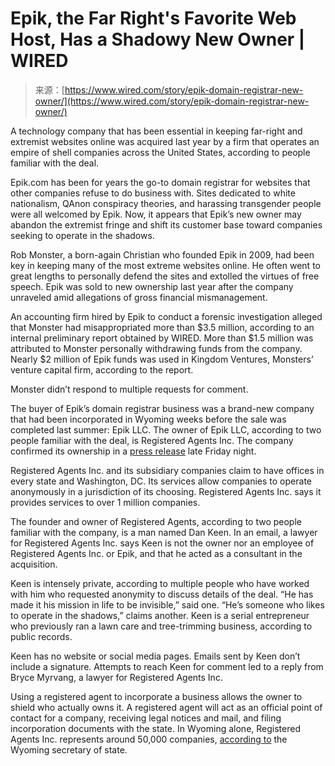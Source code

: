 <!--yml
category: 未分类
date: 2024-05-27 14:43:34
-->

# Epik, the Far Right's Favorite Web Host, Has a Shadowy New Owner | WIRED

> 来源：[https://www.wired.com/story/epik-domain-registrar-new-owner/](https://www.wired.com/story/epik-domain-registrar-new-owner/)

A technology company that has been essential in keeping far-right and extremist websites online was acquired last year by a firm that operates an empire of shell companies across the United States, according to people familiar with the deal.

Epik.com has been for years the go-to domain registrar for websites that other companies refuse to do business with. Sites dedicated to white nationalism, QAnon conspiracy theories, and harassing transgender people were all welcomed by Epik. Now, it appears that Epik’s new owner may abandon the extremist fringe and shift its customer base toward companies seeking to operate in the shadows.

Rob Monster, a born-again Christian who founded Epik in 2009, had been key in keeping many of the most extreme websites online. He often went to great lengths to personally defend the sites and extolled the virtues of free speech. Epik was sold to new ownership last year after the company unraveled amid allegations of gross financial mismanagement.

An accounting firm hired by Epik to conduct a forensic investigation alleged that Monster had misappropriated more than $3.5 million, according to an internal preliminary report obtained by WIRED. More than $1.5 million was attributed to Monster personally withdrawing funds from the company. Nearly $2 million of Epik funds was used in Kingdom Ventures, Monsters’ venture capital firm, according to the report.

Monster didn’t respond to multiple requests for comment.

The buyer of Epik’s domain registrar business was a brand-new company that had been incorporated in Wyoming weeks before the sale was completed last summer: Epik LLC. The owner of Epik LLC, according to two people familiar with the deal, is Registered Agents Inc. The company confirmed its ownership in a [press release](https://www.epik.com/about/pressreleases/registered-agents-inc-acquires-epik/) late Friday night.

Registered Agents Inc. and its subsidiary companies claim to have offices in every state and Washington, DC. Its services allow companies to operate anonymously in a jurisdiction of its choosing. Registered Agents Inc. says it provides services to over 1 million companies.

The founder and owner of Registered Agents, according to two people familiar with the company, is a man named Dan Keen. In an email, a lawyer for Registered Agents Inc. says Keen is not the owner nor an employee of Registered Agents Inc. or Epik, and that he acted as a consultant in the acquisition.

Keen is intensely private, according to multiple people who have worked with him who requested anonymity to discuss details of the deal. “He has made it his mission in life to be invisible,” said one. “He’s someone who likes to operate in the shadows,” claims another. Keen is a serial entrepreneur who previously ran a lawn care and tree-trimming business, according to public records.

Keen has no website or social media pages. Emails sent by Keen don’t include a signature. Attempts to reach Keen for comment led to a reply from Bryce Myrvang, a lawyer for Registered Agents Inc.

Using a registered agent to incorporate a business allows the owner to shield who actually owns it. A registered agent will act as an official point of contact for a company, receiving legal notices and mail, and filing incorporation documents with the state. In Wyoming alone, Registered Agents Inc. represents around 50,000 companies, [according to](https://www.thesheridanpress.com/news/local/commercial-registered-agents-bring-business-with-unintended-consequences/article_8959264a-2e78-11eb-8fab-9b8d11be00ee.html) the Wyoming secretary of state.